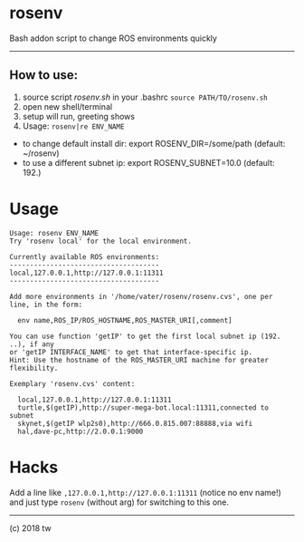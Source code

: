 # rosenv
Bash addon script to change ROS environments quickly

---
## How to use:
1. source script *rosenv.sh* in your .bashrc `source PATH/TO/rosenv.sh`
1. open new shell/terminal
1. setup will run, greeting shows
1. Usage: `rosenv|re ENV_NAME`
+ to change default install dir: export ROSENV_DIR=/some/path (default: ~/rosenv)
+ to use a different subnet ip: export ROSENV_SUBNET=10.0 (default: 192.)

# Usage
```
Usage: rosenv ENV_NAME
Try 'rosenv local' for the local environment.

Currently available ROS environments:
-------------------------------------
local,127.0.0.1,http://127.0.0.1:11311
-------------------------------------

Add more environments in '/home/vater/rosenv/rosenv.cvs', one per line, in the form:

  env name,ROS_IP/ROS_HOSTNAME,ROS_MASTER_URI[,comment]

You can use function 'getIP' to get the first local subnet ip (192. ..), if any
or 'getIP INTERFACE_NAME' to get that interface-specific ip.
Hint: Use the hostname of the ROS_MASTER_URI machine for greater flexibility.

Exemplary 'rosenv.cvs' content:

  local,127.0.0.1,http://127.0.0.1:11311
  turtle,$(getIP),http://super-mega-bot.local:11311,connected to subnet
  skynet,$(getIP wlp2s0),http://666.0.815.007:88888,via wifi
  hal,dave-pc,http://2.0.0.1:9000
```

# Hacks
Add a line like `,127.0.0.1,http://127.0.0.1:11311` (notice no env name!) and just type `rosenv` (without arg) for switching to this one.

---
(c) 2018 tw
